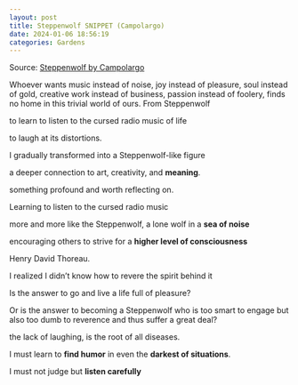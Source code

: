```yaml
---
layout: post
title: Steppenwolf SNIPPET (Campolargo)
date: 2024-01-06 18:56:19
categories: Gardens
---
```

Source: [Steppenwolf by Campolargo](https://www.juandavidcampolargo.com/blog/steppenwolf)

Whoever wants music instead of noise, joy instead of pleasure, soul instead of gold, creative work instead of business, passion instead of foolery, finds no home in this trivial world of ours.
	From Steppenwolf

to learn to listen to the cursed radio music of life

to laugh at its distortions.

I gradually transformed into a Steppenwolf-like figure

a deeper connection to art, creativity, and **meaning**.

something profound and worth reflecting on.

Learning to listen to the cursed radio music 

more and more like the Steppenwolf, a lone wolf in a **sea of noise**
 
encouraging others to strive for a **higher level of consciousness** 

Henry David Thoreau.

I realized I didn’t know how to revere the spirit behind it

Is the answer to go and live a life full of pleasure? 

Or is the answer to becoming a Steppenwolf who is too smart to engage but also too dumb to reverence and thus suffer a great deal?

the lack of laughing, is the root of all diseases.

I must learn to **find humor** in even the **darkest of situations**.

I must not judge but **listen carefully**

